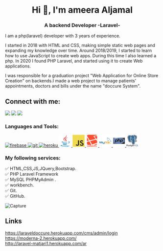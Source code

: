<h1 align="center">Hi 👋, I'm ameera Aljamal</h1>
<h3 align="center">A backend Developer -Laravel-</h3>


I am a php(laravel) developer with 3 years of experience.

I started in 2018 with HTML and CSS, making simple static web pages and expanding my knowledge over time. Around 2018/2019, I started to learn how to use JavaScript to create web apps. During this time I also learned a php. In 2020 I found PHP Laravel, and started using it to create Web applications.

I was responsible for a graduation project "Web Application for Online Store Creation" on backends.I made a web project to manage patients' appointments, doctors and bills under the name "doccure System".

<h2 align="left">Connect with me:</h2>

<p align="left"><a href="https://twitter.com/ameeraAljamal1"><img src="https://img.shields.io/badge/twitter-%231DA1F2.svg?&style=for-the-badge&logo=twitter&logoColor=white" height=25></a> <a href="https://www.linkedin.com/in/ameera-aljamal-897b1b234/"><img src="https://img.shields.io/badge/linkedin-%230077B5.svg?&style=for-the-badge&logo=linkedin&logoColor=white" height=25></a> <a href="https://www.instagram.com/ameeraAljamal1/"><img src="https://img.shields.io/badge/instagram-%23E4405F.svg?&style=for-the-badge&logo=instagram&logoColor=white" height=25></a> 


<h3 align="left">Languages and Tools:</h3>
<p align="left"> <a href="https://firebase.google.com/" target="_blank" rel="noreferrer"> <img src="https://www.vectorlogo.zone/logos/firebase/firebase-icon.svg" alt="firebase" width="40" height="40"/> </a> <a href="https://git-scm.com/" target="_blank" rel="noreferrer"> <img src="https://www.vectorlogo.zone/logos/git-scm/git-scm-icon.svg" alt="git" width="40" height="40"/> </a> <a href="https://heroku.com" target="_blank" rel="noreferrer"> <img src="https://www.vectorlogo.zone/logos/heroku/heroku-icon.svg" alt="heroku" width="40" height="40"/> </a> <a href="https://www.java.com" target="_blank" rel="noreferrer"> <img src="https://raw.githubusercontent.com/devicons/devicon/master/icons/java/java-original.svg" alt="java" width="40" height="40"/> </a> <a href="https://developer.mozilla.org/en-US/docs/Web/JavaScript" target="_blank" rel="noreferrer"> <img src="https://raw.githubusercontent.com/devicons/devicon/master/icons/javascript/javascript-original.svg" alt="javascript" width="40" height="40"/> </a> <a href="https://laravel.com/" target="_blank" rel="noreferrer"> <img src="https://raw.githubusercontent.com/devicons/devicon/master/icons/laravel/laravel-plain-wordmark.svg" alt="laravel" width="40" height="40"/> </a> <a href="https://www.mysql.com/" target="_blank" rel="noreferrer"> <img src="https://raw.githubusercontent.com/devicons/devicon/master/icons/mysql/mysql-original-wordmark.svg" alt="mysql" width="40" height="40"/> </a> <a href="https://www.php.net" target="_blank" rel="noreferrer"> <img src="https://raw.githubusercontent.com/devicons/devicon/master/icons/php/php-original.svg" alt="php" width="40" height="40"/> </a> <a href="https://www.postgresql.org" target="_blank" rel="noreferrer"> <img src="https://raw.githubusercontent.com/devicons/devicon/master/icons/postgresql/postgresql-original-wordmark.svg" alt="postgresql" width="40" height="40"/> </a> 
 

### My following services:
✅ HTML,CSS,JS,JQuery,Bootstrap.<br>
✅ PHP Laravel Framework <br>
✅ MySQL PHPMyAdmin .<br>
✅ workbench.<br>
✅ Git.<br>
✅ GitHub.<br>

![Capture](https://user-images.githubusercontent.com/61087691/186590199-f08bcf09-6bc4-4a56-afd3-11cc573f8dd3.PNG)

 ## Links
 https://laraveldoccure.herokuapp.com/cms/admin/login <br>
 https://moderna-2.herokuapp.com/ <br>
 http://laravel-matjari1.herokuapp.com/ar 

